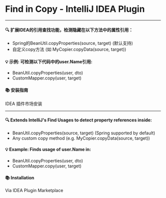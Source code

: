 # Find in Copy - IntelliJ IDEA Plugin

---

 #### 🔍 扩展IDEA的引用查找功能，检测隐藏在以下方法中的属性引用：

- Spring的BeanUtil.copyProperties(source, target) (默认支持)
- 自定义copy方法 (如 MyCopier.copyData(source, target))

#### 💡 示例: 可检测以下代码中的user.Name引用:
- BeanUtil.copyProperties(user, dto)
- CustomMapper.copy(user, target)

#### 📚 安装指南
IDEA 插件市场安装

---

#### 🔍 Extends IntelliJ's Find Usages to detect property references inside:

- BeanUtil.copyProperties(source, target) (Spring supported by default)
- Any custom copy method (e.g. MyCopier.copyData(source, target))

#### 💡 Example: Finds usage of user.Name in:
- BeanUtil.copyProperties(user, dto)
- CustomMapper.copy(user, target)

#### 📚 Installation
Via IDEA Plugin Marketplace




